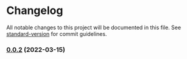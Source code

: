 # Changelog

All notable changes to this project will be documented in this file. See [standard-version](https://github.com/conventional-changelog/standard-version) for commit guidelines.

### [0.0.2](https://github.com/epilot-dev/sdk-js/compare/v0.0.2-alpha...v0.0.2) (2022-03-15)
